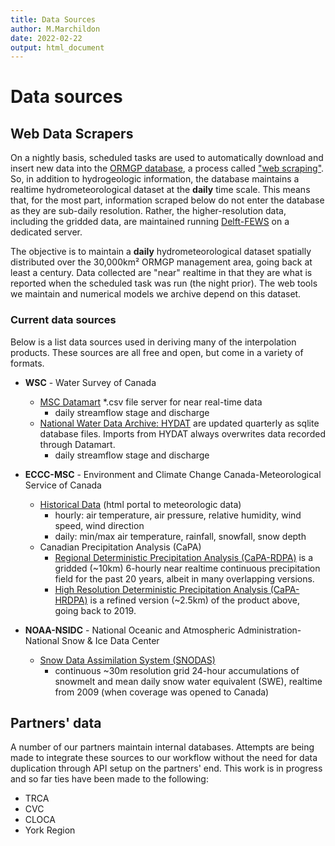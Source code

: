 ```yaml
---
title: Data Sources
author: M.Marchildon
date: 2022-02-22
output: html_document
---
```



# Data sources

## Web Data Scrapers

On a nightly basis, scheduled tasks are used to automatically download and insert new data into the [ORMGP database](https://owrc.github.io/database-manual/Contents/TOC.html), a process called ["web scraping"](https://en.wikipedia.org/wiki/Web_scraping). So, in addition to hydrogeologic information, the database maintains a realtime hydrometeorological dataset at the **daily** time scale. This means that, for the most part, information scraped below do not enter the database as they are sub-daily resolution. Rather, the higher-resolution data, including the gridded data, are maintained running [Delft-FEWS](https://oss.deltares.nl/web/delft-fews/about-delft-fews) on a dedicated server.

The objective is to maintain a **daily** hydrometeorological dataset spatially distributed over the 30,000km² ORMGP management area, going back at least a century.  Data collected are "near" realtime in that they are what is reported when the scheduled task was run (the night prior). The web tools we maintain and numerical models we archive depend on this dataset.


### Current data sources

Below is a list data sources used in deriving many of the interpolation products. These sources are all free and open, but come in a variety of formats.


* **WSC** - Water Survey of Canada 
  - [MSC Datamart](https://eccc-msc.github.io/open-data/msc-datamart/readme_en/) *.csv file server for near real-time data
    - daily streamflow stage and discharge
  - [National Water Data Archive: HYDAT](https://www.canada.ca/en/environment-climate-change/services/water-overview/quantity/monitoring/survey/data-products-services/national-archive-hydat.html) are updated quarterly as sqlite database files. Imports from HYDAT always overwrites data recorded through Datamart.
    - daily streamflow stage and discharge

* **ECCC-MSC** - Environment and Climate Change Canada-Meteorological Service of Canada
    - [Historical Data](https://climate.weather.gc.ca/historical_data/search_historic_data_e.html) (html portal to meteorologic data)
        - hourly: air temperature, air pressure, relative humidity, wind speed, wind direction
        - daily: min/max air temperature, rainfall, snowfall, snow depth
    - Canadian Precipitation Analysis (CaPA)
        - [Regional Deterministic Precipitation Analysis (CaPA-RDPA)](https://weather.gc.ca/grib/grib2_RDPA_ps10km_e.html) is a gridded (~10km) 6-hourly near realtime continuous precipitation field for the past 20 years, albeit in many overlapping versions.
        - [High Resolution Deterministic Precipitation Analysis (CaPA-HRDPA)](https://eccc-msc.github.io/open-data/msc-data/nwp_hrdpa/readme_hrdpa_en/) is a refined version (~2.5km) of the product above, going back to 2019.

* **NOAA-NSIDC** - National Oceanic and Atmospheric Administration-National Snow & Ice Data Center
    * [Snow Data Assimilation System (SNODAS)](https://nsidc.org/data/g02158)
        - continuous ~30m resolution grid 24-hour accumulations of snowmelt and mean daily snow water equivalent (SWE), realtime from 2009 (when coverage was opened to Canada)


## Partners' data

A number of our partners maintain internal databases. Attempts are being made to integrate these sources to our workflow without the need for data duplication through API setup on the partners' end. This work is in progress and so far ties have been made to the following:

* TRCA
* CVC
* CLOCA
* York Region